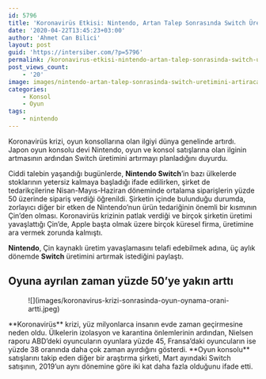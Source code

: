 ```yaml
---
id: 5796
title: 'Koronavirüs Etkisi: Nintendo, Artan Talep Sonrasında Switch Üretimini Artıracak'
date: '2020-04-22T13:45:23+03:00'
author: 'Ahmet Can Bilici'
layout: post
guid: 'https://intersiber.com/?p=5796'
permalink: /koronavirus-etkisi-nintendo-artan-talep-sonrasinda-switch-uretimini-artiracak/
post_views_count:
    - '20'
image: images/nintendo-artan-talep-sonrasinda-switch-uretimini-artiracak.jpeg
categories:
    - Konsol
    - Oyun
tags:
    - nintendo
---
```


Koronavirüs krizi, oyun konsollarına olan ilgiyi dünya genelinde artırdı. Japon oyun konsolu devi Nintendo, oyun ve konsol satışlarına olan ilginin artmasının ardından Switch üretimini artırmayı planladığını duyurdu.

Ciddi talebin yaşandığı bugünlerde, **Nintendo Switch**’in bazı ülkelerde stoklarının yetersiz kalmaya başladığı ifade edilirken, şirket de tedarikçilerine Nisan-Mayıs-Haziran döneminde ortalama siparişlerin yüzde 50 üzerinde sipariş verdiği öğrenildi. Şirketin içinde bulunduğu durumda, zorlayıcı diğer bir etken de Nintendo’nun ürün tedariğinin önemli bir kısmının Çin’den olması. Koronavirüs krizinin patlak verdiği ve birçok şirketin üretimi yavaşlattığı Çin’de, Apple başta olmak üzere birçok küresel firma, üretimine ara vermek zorunda kalmıştı.

**Nintendo**, Çin kaynaklı üretim yavaşlamasını telafi edebilmek adına, üç aylık dönemde **Switch** üretimini artırmak istediğini paylaştı.

## Oyuna ayrılan zaman yüzde 50’ye yakın arttı

<figure class="wp-block-image size-large">![](images/koronavirus-krizi-sonrasinda-oyun-oynama-orani-artti.jpeg)</figure>**Koronavirüs** krizi, yüz milyonlarca insanın evde zaman geçirmesine neden oldu. Ülkelerin izolasyon ve karantina önlemlerinin ardından, Nielsen raporu ABD’deki oyuncuların oyunlara yüzde 45, Fransa’daki oyuncuların ise yüzde 38 oranında daha çok zaman ayırdığını gösterdi. **Oyun konsolu** satışlarını takip eden diğer bir araştırma şirketi, Mart ayındaki Switch satışının, 2019’un aynı dönemine göre iki kat daha fazla olduğunu ifade etti.